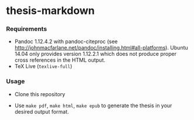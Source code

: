 thesis-markdown
========================

### Requirements

* Pandoc 1.12.4.2 with pandoc-citeproc (see http://johnmacfarlane.net/pandoc/installing.html#all-platforms). Ubuntu 14.04 only provides version 1.12.2.1 which does not produce proper cross references in the HTML output.
* TeX Live (`texlive-full`)

### Usage

* Clone this repository

* Use `make pdf`, `make html`, `make epub` to generate the thesis in your desired output format.
